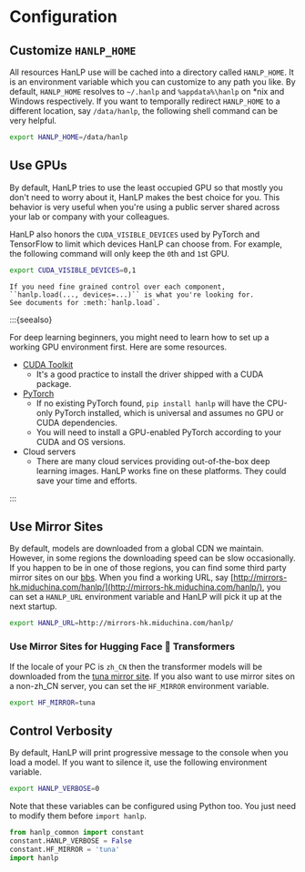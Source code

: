 # Configuration

## Customize ``HANLP_HOME``

All resources HanLP use will be cached into a directory called `HANLP_HOME`. 
It is an environment variable which you can customize to any path you like. 
By default, `HANLP_HOME` resolves to `~/.hanlp` and `%appdata%\hanlp` on *nix and Windows respectively. 
If you want to temporally redirect `HANLP_HOME` to a different location, say `/data/hanlp`, the following shell command can be very helpful.

```bash
export HANLP_HOME=/data/hanlp
```

## Use GPUs

By default, HanLP tries to use the least occupied GPU so that mostly you don't need to worry about it, HanLP makes the best choice for you. This behavior is very useful when you're using a public server shared across your lab or company with your colleagues. 

HanLP also honors the ``CUDA_VISIBLE_DEVICES`` used by PyTorch and TensorFlow to limit which devices HanLP can choose from. For example, the following command will only keep the `0`th and `1`st GPU.

```bash
export CUDA_VISIBLE_DEVICES=0,1
```

```{eval-rst}
If you need fine grained control over each component, ``hanlp.load(..., devices=...)`` is what you're looking for.
See documents for :meth:`hanlp.load`.
```

:::{seealso}

For deep learning beginners, you might need to learn how to set up a working GPU environment first. Here are some 
resources.

- [CUDA Toolkit](https://developer.nvidia.com/cuda-toolkit)
    - It's a good practice to install the driver shipped with a CUDA package. 
- [PyTorch](https://pytorch.org/get-started/locally/)
    - If no existing PyTorch found, `pip install hanlp` will have the CPU-only PyTorch installed, which is universal and assumes no GPU or CUDA dependencies. 
    - You will need to install a GPU-enabled PyTorch according to your CUDA and OS versions.
- Cloud servers
    - There are many cloud services providing out-of-the-box deep learning images. HanLP works fine on these platforms. 
        They could save your time and efforts.

:::

## Use Mirror Sites

By default, models are downloaded from a global CDN we maintain. However, in some regions the downloading speed can 
be slow occasionally. If you happen to be in one of those regions, you can find some third party mirror sites 
on our [bbs](https://bbs.hankcs.com/). When you find a working URL, say 
[http://mirrors-hk.miduchina.com/hanlp/](http://mirrors-hk.miduchina.com/hanlp/), you can set a `HANLP_URL` 
environment variable and HanLP will pick it up at the next startup.

```bash
export HANLP_URL=http://mirrors-hk.miduchina.com/hanlp/
```

### Use Mirror Sites for Hugging Face 🤗 Transformers

If the locale of your PC is ``zh_CN`` then the transformer models will be downloaded from the [tuna mirror site](https://mirrors.tuna.tsinghua.edu.cn/help/hugging-face-models/). If you also want to use mirror sites on a non-zh_CN server, you can set the ``HF_MIRROR`` environment variable.

```bash
export HF_MIRROR=tuna
```

## Control Verbosity

By default, HanLP will print progressive message to the console when you load a model. If you want to silence it, use the 
following environment variable.

```bash
export HANLP_VERBOSE=0
```

Note that these variables can be configured using Python too. You just need to modify them before ``import hanlp``.

```python
from hanlp_common import constant
constant.HANLP_VERBOSE = False
constant.HF_MIRROR = 'tuna'
import hanlp
```

